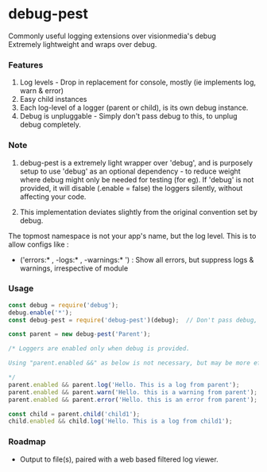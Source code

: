 # debug-pest

Commonly useful logging extensions over visionmedia's debug
<br>Extremely lightweight and wraps over debug.

### Features
1. Log levels - Drop in replacement for console, mostly (ie implements log, warn & error)
2. Easy child instances
3. Each log-level of a logger (parent or child), is its own debug instance.
4. Debug is unpluggable - Simply don't pass debug to this, to unplug debug completely. 

### Note
1. debug-pest is a extremely light wrapper over 'debug', and is purposely setup to use 'debug' as an optional dependency - to reduce weight where debug might only be needed for testing (for eg). If 'debug' is not provided, it will disable (.enable = false) the loggers silently, without affecting your code.

2. This implementation deviates slightly from the original convention set by debug.

The topmost namespace is not your app's name, but the log level. This is to allow configs like : <br>
- ('errors:* , -logs:* , -warnings:* ') : Show all errors, but suppress logs & warnings, irrespective of module

### Usage

```javascript
const debug = require('debug');
debug.enable('*');
const debug-pest = require('debug-pest')(debug);  // Don't pass debug, to unplug it.

const parent = new debug-pest('Parent');

/* Loggers are enabled only when debug is provided.

Using "parent.enabled &&" as below is not necessary, but may be more efficient  when the loggers are disabled, than simply calling .log(), .warn(), .error() as is - because it avoids those function calls entirely.

*/
parent.enabled && parent.log('Hello. This is a log from parent');
parent.enabled && parent.warn('Hello. this is a warning from parent');
parent.enabled && parent.error('Hello. this is an error from parent');

const child = parent.child('child1');
child.enabled && child.log('Hello. This is a log from child1');
```

### Roadmap
- Output to file(s), paired with a web based filtered log viewer.
